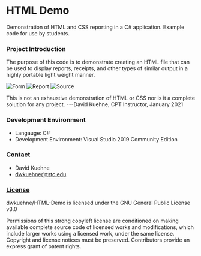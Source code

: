 # HTML Demo
Demonstration of HTML and CSS reporting in a C# application. 
Example code for use by students. 

### Project Introduction
The purpose of this code is to demonstrate creating an HTML file that can be used to display reports,
receipts, and other types of similar output in a highly portable light weight manner. 

![Form](https://github.com/dwkuehne/HTML-Demo/blob/master/form.png "Main Form")
![Report](https://github.com/dwkuehne/HTML-Demo/blob/master/report.png "HTML Report")
![Source](https://github.com/dwkuehne/HTML-Demo/blob/master/source.png "HTML Source")

This is not an exhaustive demonstration of HTML or CSS nor is it a complete solution for any project.
---David Kuehne, CPT Instructor, January 2021

### Development Environment

- Langauge: C#
- Development Environment: Visual Studio 2019 Community Edition

### Contact
- David Kuehne
- dwkuehne@tstc.edu

### <a href="https://github.com/dwkuehne/HTML-Demo/blob/master/LICENSE" target="_blank">License</a>
dwkuehne/HTML-Demo is licensed under the
GNU General Public License v3.0

Permissions of this strong copyleft license are conditioned on making available complete source code of licensed works and modifications, which include larger works using a licensed work, under the same license. Copyright and license notices must be preserved. Contributors provide an express grant of patent rights.
